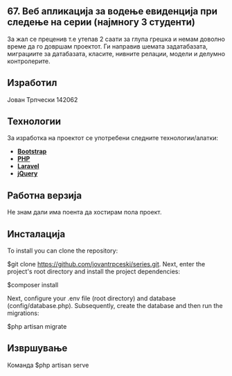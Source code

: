 
## 67. Веб апликација за водење евиденција при следење на серии (најмногу 3 студенти)

За жал се преценив т.е утепав 2 саати за глупа грешка и немам доволно време да го довршам проектот. Ги направив шемата задатабазата, миграциите за датабазата, класите, нивните релации, модели и делумно контролерите. 

## Изработил

Јован Трпчески 142062

## Технологии

За изработка на проектот се употребени следните технологии/алатки:
- **[Bootstrap](https://getbootstrap.com/)**
- **[PHP](https://www.php.net/)**
- **[Laravel](https://laravel.com/)**
- **[jQuery](https://jquery.com/)**


## Работна верзија

Не знам дали има поента да хостирам пола проект. 

## Инсталација

To install you can clone the repository:

$git clone https://github.com/jovantrpceski/series.git.
Next, enter the project's root directory and install the project dependencies:

$composer install

Next, configure your .env file (root directory) and database (config/database.php). Subsequently, create the database and then run the migrations:

$php artisan migrate

## Извршување 
Команда $php artisan serve
